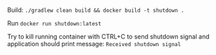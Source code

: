 Build: `./gradlew clean build && docker build -t shutdown .`

Run `docker run shutdown:latest`

Try to kill running container with CTRL+C to send shutdown signal and application should print message: `Received shutdown signal` 